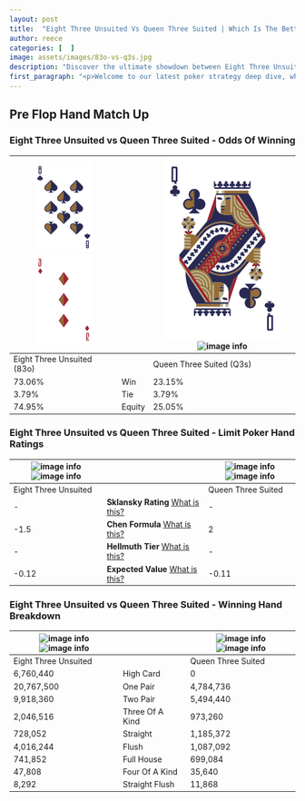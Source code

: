```yaml
---
layout: post
title:  "Eight Three Unsuited Vs Queen Three Suited | Which Is The Better Hand In Poker? A Complete Guide"
author: reece
categories: [  ]
image: assets/images/83o-vs-q3s.jpg
description: "Discover the ultimate showdown between Eight Three Unsuited and Queen Three Suited in poker! Uncover the odds, strategies, and scenarios where one hand triumphs over the other. Get ready to up your poker game with this thrilling analysis."
first_paragraph: "<p>Welcome to our latest poker strategy deep dive, where we're pitting two distinct hands against each other in a high-stakes showdown: Eight Three Unsuited vs Queen Three Suited.</p><p>In the dynamic world of poker, every decision counts, and knowing which hand holds the upper hand is key to your success at the table.</p><p>In this article, we'll dissect these two hands, explore the scenarios where one dominates the other, and equip you with the knowledge to make strategic choices that can tip the odds in your favor.</p><p>Get ready to unravel the intriguing dynamics of these poker hands and elevate your game to new heights.</p>"
---
```




[comment]: # (sp0)

## Pre Flop Hand Match Up

<div class="table hand-ratings" markdown="1"> 



### Eight Three Unsuited vs Queen Three Suited - Odds Of Winning


    
| ![image info](assets/images/hand1/8.png) ![image info](assets/images/hand1/3o.png) |  | ![image info](assets/images/hand2/Q.png) ![image info](assets/images/hand2/3s.png) |
| -------- | -------- | -------- |
| Eight Three Unsuited (83o) |  | Queen Three Suited (Q3s) |
| 73.06% | Win | 23.15% |
| 3.79% | Tie | 3.79% |
| 74.95% | Equity | 25.05% |




[comment]: # (sp1)



### Eight Three Unsuited vs Queen Three Suited - Limit Poker Hand Ratings


    
| ![image info](https://www.riverpairs.com/assets/images/hand1/8.png) ![image info](https://www.riverpairs.com/assets/images/hand1/3o.png) |  | ![image info](https://www.riverpairs.com/assets/images/hand2/Q.png) ![image info](https://www.riverpairs.com/assets/images/hand2/3s.png) |
| -------- | -------- | -------- |
| Eight Three Unsuited |  | Queen Three Suited |
| - | **Sklansky Rating** [What is this?](/sklansky-rating-explained) | - |
| -1.5 | **Chen Formula** [What is this?](/chen-formula-explained) | 2 |
| - | **Hellmuth Tier** [What is this?](/Hellmuth-tier-explained) | - |
| -0.12 | **Expected Value** [What is this?](/expected-value-explained) | -0.11 |




[comment]: # (sp2)



### Eight Three Unsuited vs Queen Three Suited - Winning Hand Breakdown


    
| ![image info](https://www.riverpairs.com/assets/images/hand1/8.png) ![image info](https://www.riverpairs.com/assets/images/hand1/3o.png) |  | ![image info](https://www.riverpairs.com/assets/images/hand2/Q.png) ![image info](https://www.riverpairs.com/assets/images/hand2/3s.png) |
| -------- | -------- | -------- |
| Eight Three Unsuited |  | Queen Three Suited |
| 6,760,440 | High Card | 0 |
| 20,767,500 | One Pair | 4,784,736 |
| 9,918,360 | Two Pair | 5,494,440 |
| 2,046,516 | Three Of A Kind | 973,260 |
| 728,052 | Straight | 1,185,372 |
| 4,016,244 | Flush | 1,087,092 |
| 741,852 | Full House | 699,084 |
| 47,808 | Four Of A Kind | 35,640 |
| 8,292 | Straight Flush | 11,868 |




[comment]: # (sp3)



</div>

[comment]: # (sp4)



[comment]: # (sp5)

